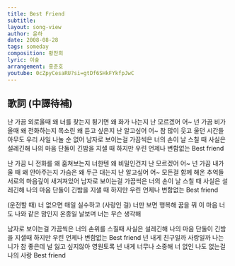 ```yaml
---
title: Best Friend
subtitle:
layout: song-view
author: 윤하
date: 2008-08-28
tags: someday
composition: 황찬희
lyric: 이숲
arrangement: 홍준호
youtube: 0cZpyCesaRU?si=gtDf6SHkFYkfpJwC
---
```


## 歌詞 (中譯待補)

난 가끔 외로울때 왜 너를 찾는지
튕기면 왜 화가 나는지 난 모르겠어 어~
넌 가끔 비가 올때 왜 전화하는지
목소린 왜 듣고 싶은지 난 알고싶어 어~
참 많이 웃고 울던 시간들
아무도 우리 사일 나눌 순 없어
남자로 보이는걸 가끔씩은 너의 손이 날 스칠 때
사실은 설레긴해 나의 마음 단둘이 긴밤을 지샐 때
하지만 우린 언제나 변함없는 Best friend

난 가끔 니 전화를 왜 훔쳐보는지
너한텐 왜 비밀인건지 난 모르겠어 어~
넌 가끔 내가 울 때 왜 안아주는지
가슴은 왜 두근 대는지 난 알고싶어 어~
모든걸 함께 해온 추억들
서로의 마음깊이 새겨져있어
남자로 보이는걸 가끔씩은 너의 손이 날 스칠 때
사실은 설레긴해 나의 마음 단둘이 긴밤을 지샐 때
하지만 우린 언제나 변함없는 Best friend

(운전할 때) 너 없으면 매일 실수하고
(사랑인 걸) 너만 보면 행복해
꿈을 꿔 이 마음 너도 나와 같은 맘인지
온종일 날보며 너는 무슨 생각해

남자로 보이는걸 가끔씩은 너의 손위를 스칠때
사실은 설레긴해 나의 마음 단둘이 긴밤을 지샐때
하지만 우린 언제나 변함없는 Best friend
넌 내게 친구일까 사랑일까
나는 니가 참 좋은데 널 잃고 싶지않아 영원토록
넌 내게 너무나 소중해
너 없인 나도 없는걸 나의 사랑 Best friend
